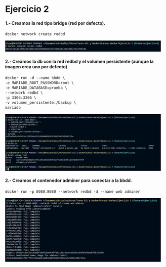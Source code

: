 # Ejercicio 2
#### 1.- Creamos la red tipo bridge (red por defecto).

```
docker network create redbd
```
![Captura creacion red](Imagenes/red01.png)

#### 2.- Creamos la db con la red redbd y el volumen persistente (aunque la imagen crea uno por defecto).

```
docker run -d --name bbdd \
-e MARIADB_ROOT_PASSWORD=root \
-e MARIADB_DATABASE=prueba \
--network redbd \
-p 3306:3306 \
-v volumen_persistente:/backup \
mariadb
```
![Captura arranque contenedor db](Imagenes/red02.png)

#### 2.- Creamos el contenedor adminer para conectar a la bbdd.

```
docker run -p 8080:8080 --network redbd -d --name web adminer
```
![Captura arranque contenedor adminer](Imagenes/red03.png)